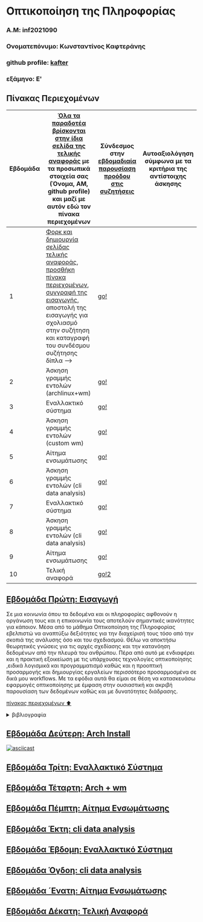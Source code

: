 # Οπτικοποίηση της Πληροφορίας
### A.M: inf2021090
### Ονοματεπόνυμο: Κωνσταντίνος Καφτεράνης
### github profile: [kafter](https://github.com/inf2021090)
### εξάμηνο: Ε'

## Πίνακας Περιεχομένων

| Εβδομάδα | [Όλα τα παραδοτέα βρίσκονται στην ίδια σελίδα της τελικής αναφοράς](https://epidrome.github.io/teaching/deliverables/) με τα προσωπικά στοιχεία σας (Όνομα, ΑΜ, github profile) και μαζί με αυτόν εδώ τον πίνακα περιεχομένων | Σύνδεσμος στην [εβδομαδιαία παρουσίαση προόδου στις συζητήσεις](https://github.com/courses-ionio/iv/discussions/categories/show-and-tell) | Αυτοαξιολόγηση σύμφωνα με τα κριτήρια της αντίστοιχης άσκησης |
| --- | --- | --- | --- |
| 1 |  [Φορκ και δημιουργία σελίδας τελικής αναφοράς](https://courses-ionio.github.io/help/guide/), [προσθήκη πίνακα περιεχομένων](https://raw.githubusercontent.com/courses-ionio/iv/master/README.md), [συγγραφή της εισαγωγής](https://epidrome.github.io/teaching/intro/), αποστολή της εισαγωγής για σχολιασμό στην συζήτηση και καταγραφή του συνδέσμου συζήτησης δίπλα --> |[go!]() | |
| 2 | Άσκηση γραμμής εντολών (archlinux+wm) |[go!]()|
| 3 | Εναλλακτικό σύστημα |[go!]()|
| 4 | Άσκηση γραμμής εντολών (custom wm) |[go!]()|
| 5 | Αίτημα ενσωμάτωσης |[go!]()|
| 6 | Άσκηση γραμμής εντολών (cli data analysis) |[go!]()|
| 7 | Εναλλακτικό σύστημα |[go!]()|
| 8 | Άσκηση γραμμής εντολών (cli data analysis) |[go!]()|
| 9 | Αίτημα ενσωμάτωσης |[go!]()|
| 10 | Τελική αναφορά |[go!2]()|


## [Εβδομάδα Πρώτη: Εισαγωγή]()

Σε μια κοινωνία όπου τα δεδομένα και οι πληροφορίες αφθονούν η οργάνωση τους και η επικοινωνία τους αποτελούν σημαντικές ικανότητες για κάποιον. Μέσα από το μάθημα Οπτικοποίηση της Πληροφορίας εβελπιστώ να αναπτύξω  δεξιότητες για την διαχείρισή τους τόσο από την σκοπιά της ανάλυσης όσο και του σχεδιασμού. Θέλω να αποκτήσω θεωρητικές γνώσεις για τις αρχές σχεδίασης και την κατανόηση δεδομένων από την πλευρά του ανθρώπου. Πέρα από αυτό με ενδιαφέρει και η πρακτική εξοικείωση  με τις υπάρχουσες τεχνολογίες οπτικοποίησης ,ειδικά λογισμικά και προγραμματισμό καθώς και η προοπτική προσαρμογής και δημιουργίας  εργαλείων περισσότερο προσαρμοσμένα σε δικά μου workflows. Με τα εφόδια αυτά θα είμαι σε θέση να κατασκευάσω εφαρμογές οπτικοποίησης με έμφαση στην ουσιαστική και ακριβή παρουσίαση των δεδομένων καθώς και με δυνατότητες διάδρασης.

[πίνακας περιεχομένων :arrow_up:
]()
<details>
  <summary>βιβλιογραφία</summary>

  ||
</details>

## [Εβδομάδα Δεύτερη: Arch lnstall]()

[![asciicast](https://asciinema.org/a/8HNs8aCMSVI4XlMK29togXope.svg)](https://asciinema.org/a/8HNs8aCMSVI4XlMK29togXope)

## [Εβδομάδα Τρίτη: Εναλλακτικό Σύστημα]()

## [Εβδομάδα Τέταρτη: Arch + wm]()

## [Εβδομάδα Πέμπτη: Αίτημα Ενσωμάτωσης]()

## [Εβδομάδα Έκτη: cli data analysis]()

## [Εβδομάδα Έβδομη: Εναλλακτικό Σύστημα]()

## [Εβδομάδα Όγδοη: cli data analysis]()

## [Εβδομάδα ´Ενατη: Αίτημα Ενσωμάτωσης]()

## [Εβδομάδα Δέκατη: Τελική Αναφορά]()
